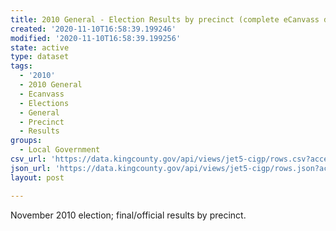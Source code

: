 ```yaml
---
title: 2010 General - Election Results by precinct (complete eCanvass dataset)
created: '2020-11-10T16:58:39.199246'
modified: '2020-11-10T16:58:39.199256'
state: active
type: dataset
tags:
  - '2010'
  - 2010 General
  - Ecanvass
  - Elections
  - General
  - Precinct
  - Results
groups:
  - Local Government
csv_url: 'https://data.kingcounty.gov/api/views/jet5-cigp/rows.csv?accessType=DOWNLOAD'
json_url: 'https://data.kingcounty.gov/api/views/jet5-cigp/rows.json?accessType=DOWNLOAD'
layout: post

---
```

November 2010 election; final/official results by precinct.
